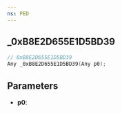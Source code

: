 ```yaml
---
ns: PED
---
```

## _0xB8E2D655E1D5BD39

```c
// 0xB8E2D655E1D5BD39
Any _0xB8E2D655E1D5BD39(Any p0);
```

## Parameters
* **p0**:
